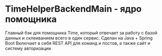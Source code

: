 # TimeHelperBackendMain - ядро помощника
Главный бэк для помощника Time, который отвечает за работу с базой данных и склеиванием всего в один сервис.
Сделан на Java + Spring Boot
Включает в себя REST API для команд и постов, а также сайт и систему авторизации
